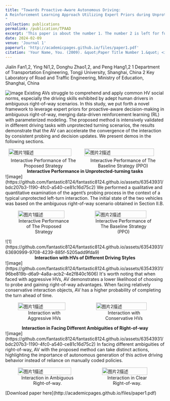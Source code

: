 ```yaml
---
title: "Towards Proactive-Aware Autonomous Driving:
A Reinforcement Learning Approach Utilizing Expert Priors during Unprotected Turns
"
collection: publications
permalink: /publication/TPAAD
excerpt: 'This paper is about the number 1. The number 2 is left for future work.'
date: 2024-02-09
venue: 'Journal 1'
paperurl: 'http://academicpages.github.io/files/paper1.pdf'
citation: 'Your Name, You. (2009). &quot;Paper Title Number 1.&quot; <i>Journal 1</i>. 1(1).'
---
```

Jialin Fan1,2, Ying Ni1,2, Donghu Zhao1,2, and Peng Hang1,2
1 Department of Transportation Engineering, Tongji University, Shanghai, China
2 Key Laboratory of Road and Traffic Engineering, Ministry of Education, Shanghai, China

![image](https://github.com/fantastic8124/fantastic8124.github.io/assets/63543931/6c3eb436-11e2-4ad9-921e-1abd945bd316)
Existing AVs struggle to comprehend and apply common HV social norms, especially the driving skills exhibited by adept human drivers in ambiguous right-of-way scenarios. In this study, we put forth a novel framework to leverage expert priors for proactive-aware decision-making in ambiguous right-of-way, merging data-driven reinforcement learning (RL) with parameterized modeling. The proposed method is intensively validated in different driving tasks with unprotected turning scenarios, the results demonstrate that the AV can accelerate the convergence of the interaction by consistent probing and decision updates. We present demos in the following sections.

<div style="display: flex; justify-content: space-around; align-items: flex-start;">
  <figure style="margin: 0 10px;">
    <img src="https://github.com/fantastic8124/fantastic8124.github.io/assets/63543931/426ece3f-58fd-4ab1-868c-449f1acc78ff" alt="图片1描述" style="width: 95%; margin-bottom: 0;" />
    <figcaption style="text-align: center; margin-top: 5px;">Interactive Performance of The Proposed Strategy</figcaption>
  </figure>
  <figure style="margin: 0 10px;">
    <img src="https://github.com/fantastic8124/fantastic8124.github.io/assets/63543931/a9fac432-eac1-4ed1-8b91-2fccc6ec6b8c" alt="图片2描述" style="width: 95%; margin-bottom: 0;" />
    <figcaption style="text-align: center; margin-top: 5px;">Interactive Performance of The Baseline Strategy (PPO)</figcaption>
  </figure>
</div>

 <div align="center"><strong>Interactive Performance in Unprotected-turning tasks</strong></div>
 ![image](https://github.com/fantastic8124/fantastic8124.github.io/assets/63543931/bdc207b3-1190-4fc0-a540-ce81c16d75c2)
We performed a qualitative and quantitative examination of the agent’s probing process in the context of a typical unprotected left-turn interaction. The initial state of the two vehicles was based on the ambiguous right-of-way scenario obtained in Section II.B.
<div style="display: flex; align-items: flex-start;">
  <figure>
    <img src="https://github.com/fantastic8124/fantastic8124.github.io/assets/63543931/2ce3fd6e-b07a-4b0c-8356-b6c44558d8df" alt="图片1描述" style="width: 95%;" margin-bottom: 0;/>
    <figcaption style="text-align: center;">Interactive Performance of The Proposed Strategy</figcaption>
  </figure>
  <figure>
    <img src="https://github.com/fantastic8124/fantastic8124.github.io/assets/63543931/63690999-9708-4239-885f-5205add9fda9" alt="图片2描述" style="width: 95%;" margin-bottom: 0;/>
    <figcaption style="text-align: center;">Interactive Performance of The Baseline Strategy (PPO)</figcaption>
  </figure>
</div>
![1](https://github.com/fantastic8124/fantastic8124.github.io/assets/63543931/63690999-9708-4239-885f-5205add9fda9)

 <div align="center"><strong>Interaction with HVs of Different Driving Styles</strong></div>
![image](https://github.com/fantastic8124/fantastic8124.github.io/assets/63543931/96be819b-d6a9-4a8a-acb2-4e2f840c1606)
It's worth noting that when faced with aggressive HVs, AV demonstrates a lower likelihood of choosing to probe and gaining right-of-way advantages. When facing relatively conservative interaction objects, AV has a higher probability of completing the turn ahead of time.
<div style="display: flex; align-items: flex-start;">
  <figure>
    <img src="https://github.com/fantastic8124/fantastic8124.github.io/assets/63543931/39b0a499-4a56-4c22-83b4-9b9bc07a2cc5" alt="图片1描述" style="width: 95%;" margin-bottom: 0;/>
    <figcaption style="text-align: center;">Interaction with Aggressive HVs</figcaption>
  </figure>
  <figure>
    <img src="https://github.com/fantastic8124/fantastic8124.github.io/assets/63543931/74a2e65a-d6cd-47d8-9402-e0e910e335e1" alt="图片2描述" style="width: 95%;" margin-bottom: 0;/>
    <figcaption style="text-align: center;">Interaction with Conservative HVs</figcaption>
  </figure>
</div>

 <div align="center"><strong>Interaction in Facing Different Ambiguities of Right-of-way</strong></div>
 ![image](https://github.com/fantastic8124/fantastic8124.github.io/assets/63543931/bdc207b3-1190-4fc0-a540-ce81c16d75c2)
  In facing different ambiguities of right-of-way, AV with the proposed method can take distinct actions, highlighting the importance of autonomous generation of this active driving behavior instead of reliance on manually coded policies. 
<div style="display: flex; align-items: flex-start;">
  <figure>
    <img src="https://github.com/fantastic8124/fantastic8124.github.io/assets/63543931/1ac839b1-b3d7-490b-ad5c-322dc76d2778" alt="图片1描述" style="width: 95%;" margin-bottom: 0;/>
    <figcaption style="text-align: center;">Interaction in Ambiguous Right-of-way.</figcaption>
  </figure>
  <figure>
    <img src="https://github.com/fantastic8124/fantastic8124.github.io/assets/63543931/763476e4-c004-4d2d-b9b5-67458e31db0d" alt="图片2描述" style="width: 95%;" margin-bottom: 0;/>
    <figcaption style="text-align: center;">Interaction in Clear Right-of-way.</figcaption>
  </figure>
</div>
[Download paper here](http://academicpages.github.io/files/paper1.pdf)

